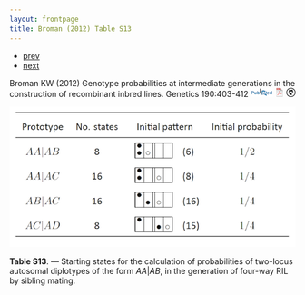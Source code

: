 ```yaml
---
layout: frontpage
title: Broman (2012) Table S13
---
```


<div class="navbar">
  <div class="navbar-inner">
      <ul class="nav">
          <li><a href="inversion_fig1.html">prev</a></li>
          <li><a href="inversion_fig2.html">next</a></li>
      </ul>
  </div>
</div>

Broman KW (2012)  Genotype probabilities at intermediate generations in the construction of recombinant inbred lines.  Genetics 190:403-412
[![PubMed](../icons16/pubmed-icon.png)](http://www.ncbi.nlm.nih.gov/pubmed/22345609)
[![pdf (1.1M)](../icons16/pdf-icon.png)](http://www.biostat.wisc.edu/~kbroman/publications/preCCprob.pdf)
[![source on github](../icons16/github-icon.png)](http://www.github.com/kbroman/preCCProbPaper)

![Broman (2012) Table S13](../../assets/bigpublpics/preCCprob_tabS13_lg.png)

**Table S13**. &mdash; Starting states for the calculation of probabilities of
two-locus autosomal diplotypes of the form <em>AA</em>|<em>AB</em>, in
the generation of four-way RIL by sibling mating.
